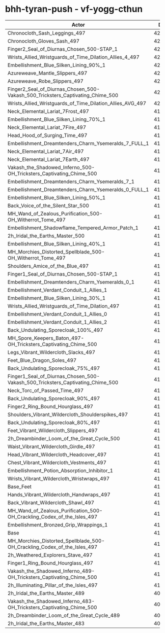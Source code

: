# bhh-tyran-push - vf-yogg-cthun
| Actor | DPS | Increase |
|---|:---:|:---:|
|Chronocloth_Sash_Leggings_497|423842|2.92%|
|Chronocloth_Gloves_Sash_497|423022|2.72%|
|Finger2_Seal_of_Diurnas_Chosen_500-STAP_1|421759|2.41%|
|Wrists_Allied_Wristguards_of_Time_Dilation_Allies_4_497|421606|2.37%|
|Embellishment_Blue_Silken_Lining_90%_1|421584|2.37%|
|Azureweave_Mantle_Slippers_497|421241|2.29%|
|Azureweave_Robe_Slippers_497|421074|2.25%|
|Finger2_Seal_of_Diurnas_Chosen_500-Vakash_500_Tricksters_Captivating_Chime_500|420762|2.17%|
|Wrists_Allied_Wristguards_of_Time_Dilation_Allies_AVG_497|420234|2.04%|
|Neck_Elemental_Lariat_7Frost_497|419437|1.85%|
|Embellishment_Blue_Silken_Lining_70%_1|419252|1.80%|
|Neck_Elemental_Lariat_7Fire_497|419137|1.77%|
|Head_Hood_of_Surging_Time_497|419116|1.77%|
|Embellishment_Dreamtenders_Charm_Ysemeralds_7_FULL_1|418593|1.64%|
|Neck_Elemental_Lariat_7Air_497|418573|1.64%|
|Neck_Elemental_Lariat_7Earth_497|418296|1.57%|
|Vakash_the_Shadowed_Inferno_500-OH_Tricksters_Captivating_Chime_500|418059|1.51%|
|Embellishment_Dreamtenders_Charm_Ysemeralds_7_1|417361|1.34%|
|Embellishment_Dreamtenders_Charm_Ysemeralds_0_FULL_1|417206|1.31%|
|Embellishment_Blue_Silken_Lining_50%_1|416889|1.23%|
|Back_Voice_of_the_Silent_Star_500|416483|1.13%|
|MH_Wand_of_Zealous_Purification_500-OH_Witherrot_Tome_497|416383|1.11%|
|Embellishment_Shadowflame_Tempered_Armor_Patch_1|416235|1.07%|
|2h_Iridal_the_Earths_Master_500|416185|1.06%|
|Embellishment_Blue_Silken_Lining_40%_1|416095|1.04%|
|MH_Morchies_Distorted_Spellblade_500-OH_Witherrot_Tome_497|415947|1.00%|
|Shoulders_Amice_of_the_Blue_497|415872|0.98%|
|Finger1_Seal_of_Diurnas_Chosen_500-STAP_1|415714|0.94%|
|Embellishment_Dreamtenders_Charm_Ysemeralds_0_1|415528|0.90%|
|Embellishment_Verdant_Conduit_1_Allies_1|415048|0.78%|
|Embellishment_Blue_Silken_Lining_30%_1|415045|0.78%|
|Wrists_Allied_Wristguards_of_Time_Dilation_497|414995|0.77%|
|Embellishment_Verdant_Conduit_1_Allies_0|414768|0.71%|
|Embellishment_Verdant_Conduit_1_Allies_2|414620|0.68%|
|Back_Undulating_Sporecloak_100%_497|413891|0.50%|
|MH_Spore_Keepers_Baton_497-OH_Tricksters_Captivating_Chime_500|413845|0.49%|
|Legs_Vibrant_Wildercloth_Slacks_497|413836|0.49%|
|Feet_Blue_Dragon_Soles_497|413747|0.47%|
|Back_Undulating_Sporecloak_75%_497|413561|0.42%|
|Finger1_Seal_of_Diurnas_Chosen_500-Vakash_500_Tricksters_Captivating_Chime_500|413557|0.42%|
|Neck_Torc_of_Passed_Time_497|413519|0.41%|
|Back_Undulating_Sporecloak_90%_497|413475|0.40%|
|Finger2_Ring_Bound_Hourglass_497|413414|0.39%|
|Shoulders_Vibrant_Wildercloth_Shoulderspikes_497|413367|0.37%|
|Back_Undulating_Sporecloak_80%_497|413251|0.35%|
|Feet_Vibrant_Wildercloth_Slippers_497|413168|0.33%|
|2h_Dreambinder_Loom_of_the_Great_Cycle_500|413142|0.32%|
|Waist_Vibrant_Wildercloth_Girdle_497|412604|0.19%|
|Head_Vibrant_Wildercloth_Headcover_497|412525|0.17%|
|Chest_Vibrant_Wildercloth_Vestments_497|412499|0.16%|
|Embellishment_Potion_Absorption_Inhibitor_1|412492|0.16%|
|Wrists_Vibrant_Wildercloth_Wristwraps_497|412467|0.16%|
|Base_Feet|412410|0.14%|
|Hands_Vibrant_Wildercloth_Handwraps_497|412339|0.12%|
|Back_Vibrant_Wildercloth_Shawl_497|412250|0.10%|
|MH_Wand_of_Zealous_Purification_500-OH_Crackling_Codex_of_the_Isles_497|412013|0.04%|
|Embellishment_Bronzed_Grip_Wrappings_1|411946|0.03%|
|Base|411828|0.00%|
|MH_Morchies_Distorted_Spellblade_500-OH_Crackling_Codex_of_the_Isles_497|411767|-0.01%|
|2h_Weathered_Explorers_Stave_497|411728|-0.02%|
|Finger1_Ring_Bound_Hourglass_497|411375|-0.11%|
|Vakash_the_Shadowed_Inferno_489-OH_Tricksters_Captivating_Chime_500|410413|-0.34%|
|2h_Illuminating_Pillar_of_the_Isles_497|410279|-0.38%|
|2h_Iridal_the_Earths_Master_489|406813|-1.22%|
|Vakash_the_Shadowed_Inferno_483-OH_Tricksters_Captivating_Chime_500|406362|-1.33%|
|2h_Dreambinder_Loom_of_the_Great_Cycle_489|403635|-1.99%|
|2h_Iridal_the_Earths_Master_483|401076|-2.61%|
